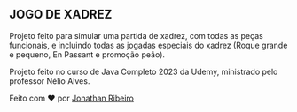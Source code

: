## JOGO DE XADREZ

Projeto feito para simular uma partida de xadrez, com todas as peças funcionais, e incluindo todas as jogadas especiais do xadrez (Roque grande e pequeno, En Passant e promoção peão).

Projeto feito no curso de Java Completo 2023 da Udemy, ministrado pelo professor Nélio Alves.

Feito com :heart: por <a href='https://github.com/nathanribeiro05' target='_blank'>Jonathan Ribeiro</a>

&#xa0;
